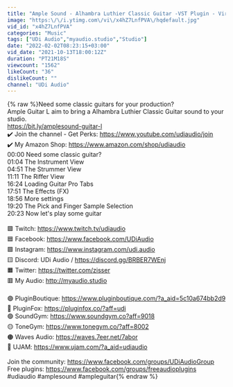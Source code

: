 ```yaml
---
title: "Ample Sound - Alhambra Luthier Classic Guitar -VST Plugin - Virtual Instrument - Review and Demo"
image: "https:\/\/i.ytimg.com\/vi\/x4hZ7LnfPVA\/hqdefault.jpg"
vid_id: "x4hZ7LnfPVA"
categories: "Music"
tags: ["UDi Audio","myaudio.studio","Studio"]
date: "2022-02-02T08:23:15+03:00"
vid_date: "2021-10-13T18:00:12Z"
duration: "PT21M18S"
viewcount: "1562"
likeCount: "36"
dislikeCount: ""
channel: "UDi Audio"
---
```

{% raw %}Need some classic guitars for your production?<br />Ample Guitar L aim to bring a Alhambra Luthier Classic Guitar sound to your studio.<br /><a rel="nofollow" target="blank" href="https://bit.ly/amplesound-guitar-l">https://bit.ly/amplesound-guitar-l</a><br />✔️ Join the channel - Get Perks: <a rel="nofollow" target="blank" href="https://www.youtube.com/udiaudio/join">https://www.youtube.com/udiaudio/join</a><br />✔️ My Amazon Shop: <a rel="nofollow" target="blank" href="https://www.amazon.com/shop/udiaudio">https://www.amazon.com/shop/udiaudio</a><br />00:00 Need some classic guitar?<br />01:04 The Instrument View<br />04:51 The Strummer View<br />11:11 The Riffer View <br />16:24 Loading Guitar Pro Tabs<br />17:51 The Effects (FX)<br />18:56 More settings<br />19:20 The Pick and Finger Sample Selection<br />20:23 Now let's play some guitar<br /><br />🟪 Twitch: <a rel="nofollow" target="blank" href="https://www.twitch.tv/udiaudio">https://www.twitch.tv/udiaudio</a><br />🟦 Facebook: <a rel="nofollow" target="blank" href="https://www.facebook.com/UDiAudio">https://www.facebook.com/UDiAudio</a><br />🟩 Instagram: <a rel="nofollow" target="blank" href="https://www.instagram.com/udi.audio">https://www.instagram.com/udi.audio</a><br />🟨 Discord: UDi Audio / <a rel="nofollow" target="blank" href="https://discord.gg/BRBER7WEnj">https://discord.gg/BRBER7WEnj</a><br />🟧 Twitter: <a rel="nofollow" target="blank" href="https://twitter.com/zisser">https://twitter.com/zisser</a><br />🟥 My Audio: <a rel="nofollow" target="blank" href="http://myaudio.studio">http://myaudio.studio</a><br /><br />🟣 PluginBoutique: <a rel="nofollow" target="blank" href="https://www.pluginboutique.com/?a_aid=5c10a674bb2d9">https://www.pluginboutique.com/?a_aid=5c10a674bb2d9</a><br />🔵 PluginFox: <a rel="nofollow" target="blank" href="https://pluginfox.co/?aff=udi">https://pluginfox.co/?aff=udi</a><br />🟢 SoundGym: <a rel="nofollow" target="blank" href="https://www.soundgym.co?aff=9018">https://www.soundgym.co?aff=9018</a><br />🟡 ToneGym: <a rel="nofollow" target="blank" href="https://www.tonegym.co/?aff=8002">https://www.tonegym.co/?aff=8002</a><br />🟠 Waves Audio: <a rel="nofollow" target="blank" href="https://waves.7eer.net/7abor">https://waves.7eer.net/7abor</a><br />🔴 UJAM: <a rel="nofollow" target="blank" href="https://www.ujam.com/?a_aid=udiaudio">https://www.ujam.com/?a_aid=udiaudio</a><br /><br />Join the community: <a rel="nofollow" target="blank" href="https://www.facebook.com/groups/UDiAudioGroup">https://www.facebook.com/groups/UDiAudioGroup</a><br />Free plugins: <a rel="nofollow" target="blank" href="https://www.facebook.com/groups/freeaudioplugins">https://www.facebook.com/groups/freeaudioplugins</a><br />#udiaudio #amplesound #ampleguitar{% endraw %}
